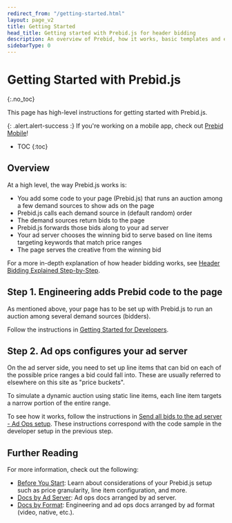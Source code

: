```yaml
---
redirect_from: "/getting-started.html"
layout: page_v2
title: Getting Started
head_title: Getting started with Prebid.js for header bidding
description: An overview of Prebid, how it works, basic templates and examples, and more.
sidebarType: 0
---
```




# Getting Started with Prebid.js
{:.no_toc}

This page has high-level instructions for getting started with Prebid.js.

{: .alert.alert-success :}
If you're working on a mobile app, check out [Prebid Mobile]({{site.baseurl}}/prebid-mobile)!

* TOC
{:toc}

## Overview

At a high level, the way Prebid.js works is:

- You add some code to your page (Prebid.js) that runs an auction among a few demand sources to show ads on the page
- Prebid.js calls each demand source in (default random) order
- The demand sources return bids to the page
- Prebid.js forwards those bids along to your ad server
- Your ad server chooses the winning bid to serve based on line items targeting keywords that match price ranges
- The page serves the creative from the winning bid

For a more in-depth explanation of how header bidding works, see [Header Bidding Explained Step-by-Step](http://www.adopsinsider.com/header-bidding/header-bidding-step-by-step/).

## Step 1. Engineering adds Prebid code to the page

As mentioned above, your page has to be set up with Prebid.js to run an auction among several demand sources (bidders).

Follow the instructions in [Getting Started for Developers]({{site.baseurl}}/dev-docs/getting-started.html).

## Step 2. Ad ops configures your ad server

On the ad server side, you need to set up line items that can bid on each of the possible price ranges a bid could fall into.  These are usually referred to elsewhere on this site as "price buckets".

To simulate a dynamic auction using static line items, each line item targets a narrow portion of the entire range.

To see how it works, follow the instructions in [Send all bids to the ad server - Ad Ops setup]({{site.baseurl}}/adops/send-all-bids-adops.html).  These instructions correspond with the code sample in the developer setup in the previous step.

## Further Reading

For more information, check out the following:

+ [Before You Start]({{site.baseurl}}/overview/getting-started.html): Learn about considerations of your Prebid.js setup such as price granularity, line item configuration, and more.
+ [Docs by Ad Server]({{site.baseurl}}/adops/docs-by-ad-server.html): Ad ops docs arranged by ad server.
+ [Docs by Format]({{site.baseurl}}/dev-docs/docs-by-format.html): Engineering and ad ops docs arranged by ad format (video, native, etc.).


